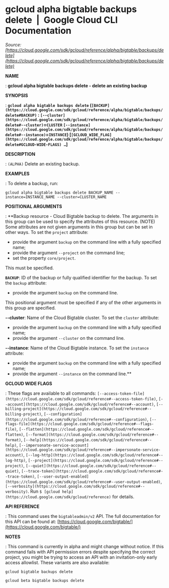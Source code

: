 # gcloud alpha bigtable backups delete  |  Google Cloud CLI Documentation

*Source: [https://cloud.google.com/sdk/gcloud/reference/alpha/bigtable/backups/delete](https://cloud.google.com/sdk/gcloud/reference/alpha/bigtable/backups/delete)*

**NAME**

: **gcloud alpha bigtable backups delete - delete an existing backup**

**SYNOPSIS**

: **`gcloud alpha bigtable backups delete` (`[BACKUP](https://cloud.google.com/sdk/gcloud/reference/alpha/bigtable/backups/delete#BACKUP)` : `[--cluster](https://cloud.google.com/sdk/gcloud/reference/alpha/bigtable/backups/delete#--cluster)`=`CLUSTER` `[--instance](https://cloud.google.com/sdk/gcloud/reference/alpha/bigtable/backups/delete#--instance)`=`INSTANCE`) [`[GCLOUD_WIDE_FLAG](https://cloud.google.com/sdk/gcloud/reference/alpha/bigtable/backups/delete#GCLOUD-WIDE-FLAGS) …`]**

**DESCRIPTION**

: `(ALPHA)` Delete an existing backup.

**EXAMPLES**

: To delete a backup, run:

```
gcloud alpha bigtable backups delete BACKUP_NAME --instance=INSTANCE_NAME --cluster=CLUSTER_NAME
```

**POSITIONAL ARGUMENTS**

: **Backup resource - Cloud Bigtable backup to delete. The arguments in this group
can be used to specify the attributes of this resource. (NOTE) Some attributes
are not given arguments in this group but can be set in other ways.
To set the `project` attribute:

- provide the argument `backup` on the command line with a fully
specified name;
- provide the argument `--project` on the command line;
- set the property `core/project`.

This must be specified.

**`BACKUP`**:
ID of the backup or fully qualified identifier for the backup.
To set the `backup` attribute:

- provide the argument `backup` on the command line.

This positional argument must be specified if any of the other arguments in this
group are specified.

**--cluster**:
Name of the Cloud Bigtable cluster.
To set the `cluster` attribute:

- provide the argument `backup` on the command line with a fully
specified name;
- provide the argument `--cluster` on the command line.

**--instance**:
Name of the Cloud Bigtable instance.
To set the `instance` attribute:

- provide the argument `backup` on the command line with a fully
specified name;
- provide the argument `--instance` on the command line.**

**GCLOUD WIDE FLAGS**

: These flags are available to all commands: `[--access-token-file](https://cloud.google.com/sdk/gcloud/reference#--access-token-file)`,
`[--account](https://cloud.google.com/sdk/gcloud/reference#--account)`, `[--billing-project](https://cloud.google.com/sdk/gcloud/reference#--billing-project)`,
`[--configuration](https://cloud.google.com/sdk/gcloud/reference#--configuration)`,
`[--flags-file](https://cloud.google.com/sdk/gcloud/reference#--flags-file)`,
`[--flatten](https://cloud.google.com/sdk/gcloud/reference#--flatten)`, `[--format](https://cloud.google.com/sdk/gcloud/reference#--format)`, `[--help](https://cloud.google.com/sdk/gcloud/reference#--help)`, `[--impersonate-service-account](https://cloud.google.com/sdk/gcloud/reference#--impersonate-service-account)`,
`[--log-http](https://cloud.google.com/sdk/gcloud/reference#--log-http)`,
`[--project](https://cloud.google.com/sdk/gcloud/reference#--project)`, `[--quiet](https://cloud.google.com/sdk/gcloud/reference#--quiet)`, `[--trace-token](https://cloud.google.com/sdk/gcloud/reference#--trace-token)`, `[--user-output-enabled](https://cloud.google.com/sdk/gcloud/reference#--user-output-enabled)`,
`[--verbosity](https://cloud.google.com/sdk/gcloud/reference#--verbosity)`.
Run `$ [gcloud help](https://cloud.google.com/sdk/gcloud/reference)` for details.

**API REFERENCE**

: This command uses the `bigtableadmin/v2` API. The full documentation
for this API can be found at: [https://cloud.google.com/bigtable/](https://cloud.google.com/bigtable/)

**NOTES**

: This command is currently in alpha and might change without notice. If this
command fails with API permission errors despite specifying the correct project,
you might be trying to access an API with an invitation-only early access
allowlist. These variants are also available:

```
gcloud bigtable backups delete
```

```
gcloud beta bigtable backups delete
```